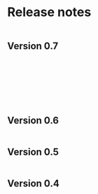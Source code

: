 # Release notes

```{include} release-latest.md
```

## Version 0.7

```{include} 0.7.8.md
```

```{include} 0.7.7.md
```

```{include} 0.7.6.md
```

```{include} 0.7.5.md
```

```{include} 0.7.4.md
```

```{include} 0.7.3.md
```

```{include} 0.7.2.md
```

```{include} 0.7.0.md
```

## Version 0.6

```{include} 0.6.0.md
```

## Version 0.5

```{include} 0.5.0.md
```

## Version 0.4

```{include} 0.4.0.md
```

